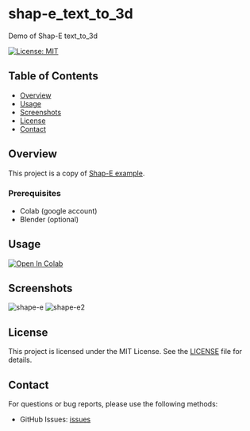 # shap-e_text_to_3d
Demo of Shap-E text_to_3d

[![License: MIT](https://img.shields.io/badge/License-MIT-green.svg)](https://opensource.org/licenses/MIT)

## Table of Contents

- [Overview](#overview)
- [Usage](#usage)
- [Screenshots](#screenshots)
- [License](#license)
- [Contact](#contact)

## Overview

This project is a copy of [Shap-E example](https://github.com/openai/shap-e/blob/main/shap_e/examples/sample_text_to_3d.ipynb).

### Prerequisites

- Colab (google account)
- Blender (optional)

## Usage

[![Open In Colab](https://colab.research.google.com/assets/colab-badge.svg)](https://colab.research.google.com/github/0223juvet/shap-e_text_to_3d/blob/main/Shap_E.ipynb)

## Screenshots

![shape-e](https://github.com/0223juvet/shap-e_text_to_3d/assets/91817942/c5927871-f546-4e15-8cd8-5f00ac641918)
![shape-e2](https://github.com/0223juvet/shap-e_text_to_3d/assets/91817942/9f778f70-eebc-49df-8c4b-559c63e3f87e)


## License

This project is licensed under the MIT License. See the [LICENSE](LICENSE) file for details.

## Contact

For questions or bug reports, please use the following methods:

- GitHub Issues: [issues](https://github.com/0223juvet/shap-e_text_to_3d/issues)
